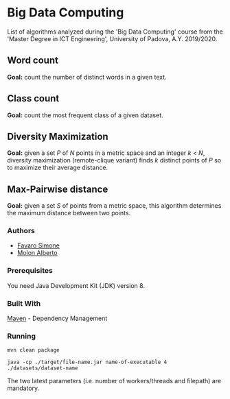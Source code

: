 # Big Data Computing
List of algorithms analyzed during the 'Big Data Computing' course from the 'Master Degree in ICT Engineering', University of Padova, A.Y. 2019/2020.

## Word count
**Goal:** count the number of distinct words in a given text.

## Class count
**Goal:** count the most frequent class of a given dataset.

## Diversity Maximization
**Goal:** given a set _P_ of _N_ points in a metric space and an integer _k < N_, diversity maximization (remote-clique variant) finds _k_ distinct points of _P_ so to maximize their average distance.

## Max-Pairwise distance
**Goal:** given a set _S_ of points from a metric space, this algorithm determines the maximum distance between two points.

### Authors
* [Favaro Simone](https://github.com/suerioh)
* [Molon Alberto](https://github.com/MollyLand)

### Prerequisites
You need Java Development Kit (JDK) version 8.

### Built With
[Maven](https://maven.apache.org/) - Dependency Management

### Running
```
mvn clean package
```
```
java -cp ./target/file-name.jar name-of-executable 4 ./datasets/dataset-name
```
The two latest parameters (i.e. number of workers/threads and filepath) are mandatory.
